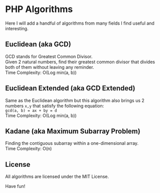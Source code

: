 # PHP Algorithms

Here I will add a handful of algorithms from many fields I find useful and interesting.

## Euclidean (aka GCD)

GCD stands for Greatest Common Divisor.  
Given 2 natural numbers, find their greatest common divisor that divides both of them without leaving any reminder.  
Time Complexity: O(Log min(a, b))

## Euclidean Extended (aka GCD Extended)

Same as the Euclidean algorithm but this algorithm also brings us 2 numbers `x,y` that satisfy the following equation:  
`gcd(a, b) = ax + by = d`  
Time Complexity: O(Log min(a, b))

## Kadane (aka Maximum Subarray Problem)

Finding the contiguous subarray within a one-dimensional array.  
Time Complexity: O(n)

## License

All algorithms are licensed under the MIT License.


Have fun!
